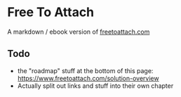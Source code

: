 # Free To Attach

A markdown / ebook version of [freetoattach.com](https://www.freetoattach.com/)

## Todo
- the "roadmap" stuff at the bottom of this page: https://www.freetoattach.com/solution-overview
- Actually split out links and stuff into their own chapter
